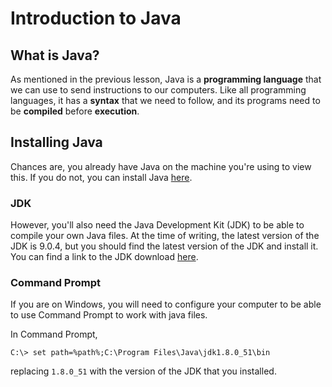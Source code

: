 # Introduction to Java

## What is Java?

As mentioned in the previous lesson, Java is a __programming language__ that we can use to send instructions to our computers. Like all programming languages, it has a __syntax__ that we need to follow, and its programs need to be __compiled__ before __execution__.

## Installing Java

Chances are, you already have Java on the machine you're using to view this. If you do not, you can install Java [here](https://java.com/en/download/help/download_options.xml).

### JDK

However, you'll also need the Java Development Kit (JDK) to be able to compile your own Java files. At the time of writing, the latest version of the JDK is 9.0.4, but you should find the latest version of the JDK and install it. You can find a link to the JDK download [here](https://java.com/en/download/faq/develop.xml).

### Command Prompt

If you are on Windows, you will need to configure your computer to be able to use Command Prompt to work with java files.

In Command Prompt,

```
C:\> set path=%path%;C:\Program Files\Java\jdk1.8.0_51\bin
```
replacing `1.8.0_51` with the version of the JDK that you installed.
